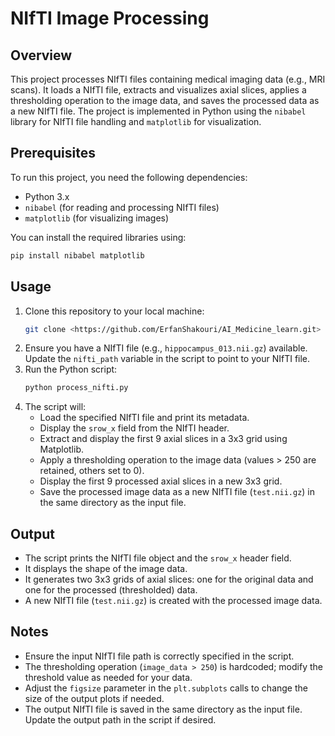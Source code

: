 # NIfTI Image Processing

## Overview
This project processes NIfTI files containing medical imaging data (e.g., MRI scans). It loads a NIfTI file, extracts and visualizes axial slices, applies a thresholding operation to the image data, and saves the processed data as a new NIfTI file. The project is implemented in Python using the `nibabel` library for NIfTI file handling and `matplotlib` for visualization.

## Prerequisites
To run this project, you need the following dependencies:
- Python 3.x
- `nibabel` (for reading and processing NIfTI files)
- `matplotlib` (for visualizing images)

You can install the required libraries using:
```bash
pip install nibabel matplotlib
```

## Usage
1. Clone this repository to your local machine:
   ```bash
   git clone <https://github.com/ErfanShakouri/AI_Medicine_learn.git>
   ```
2. Ensure you have a NIfTI file (e.g., `hippocampus_013.nii.gz`) available. Update the `nifti_path` variable in the script to point to your NIfTI file.
3. Run the Python script:
   ```bash
   python process_nifti.py
   ```
4. The script will:
   - Load the specified NIfTI file and print its metadata.
   - Display the `srow_x` field from the NIfTI header.
   - Extract and display the first 9 axial slices in a 3x3 grid using Matplotlib.
   - Apply a thresholding operation to the image data (values > 250 are retained, others set to 0).
   - Display the first 9 processed axial slices in a new 3x3 grid.
   - Save the processed image data as a new NIfTI file (`test.nii.gz`) in the same directory as the input file.

## Output
- The script prints the NIfTI file object and the `srow_x` header field.
- It displays the shape of the image data.
- It generates two 3x3 grids of axial slices: one for the original data and one for the processed (thresholded) data.
- A new NIfTI file (`test.nii.gz`) is created with the processed image data.

## Notes
- Ensure the input NIfTI file path is correctly specified in the script.
- The thresholding operation (`image_data > 250`) is hardcoded; modify the threshold value as needed for your data.
- Adjust the `figsize` parameter in the `plt.subplots` calls to change the size of the output plots if needed.
- The output NIfTI file is saved in the same directory as the input file. Update the output path in the script if desired.

